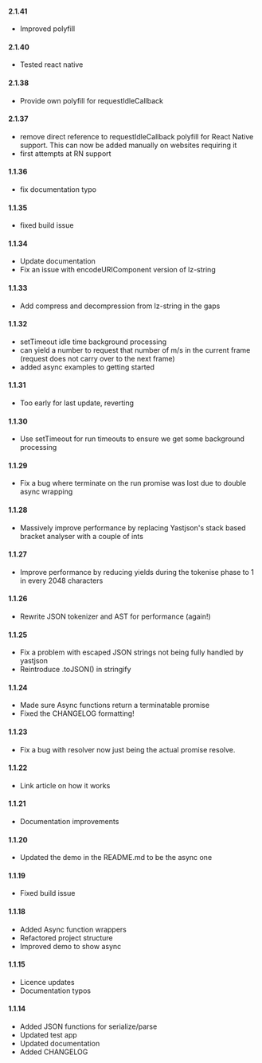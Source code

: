 #### 2.1.41

- Improved polyfill

#### 2.1.40

- Tested react native

#### 2.1.38

- Provide own polyfill for requestIdleCallback

#### 2.1.37

- remove direct reference to requestIdleCallback polyfill for React Native support.  This 
  can now be added manually on websites requiring it
- first attempts at RN support

#### 1.1.36

- fix documentation typo

#### 1.1.35

- fixed build issue

#### 1.1.34

- Update documentation
- Fix an issue with encodeURIComponent version of lz-string

#### 1.1.33

- Add compress and decompression from lz-string in the gaps

#### 1.1.32

- setTimeout idle time background processing
- can yield a number to request that number of m/s in the current frame (request does not carry over to the next frame)
- added async examples to getting started

#### 1.1.31

- Too early for last update, reverting

#### 1.1.30

- Use setTimeout for run timeouts to ensure we get some background processing

#### 1.1.29

- Fix a bug where terminate on the run promise was lost due to double async wrapping

#### 1.1.28

- Massively improve performance by replacing Yastjson's stack based bracket analyser with a couple of ints

#### 1.1.27

- Improve performance by reducing yields during the tokenise phase to 1 in every 2048 characters

#### 1.1.26

- Rewrite JSON tokenizer and AST for performance (again!)

#### 1.1.25

- Fix a problem with escaped JSON strings not being fully handled by yastjson
- Reintroduce .toJSON() in stringify

#### 1.1.24

- Made sure Async functions return a terminatable promise
- Fixed the CHANGELOG formatting!

#### 1.1.23

- Fix a bug with resolver now just being the actual promise resolve.

#### 1.1.22

- Link article on how it works

#### 1.1.21

- Documentation improvements

#### 1.1.20

- Updated the demo in the README.md to be the async one

#### 1.1.19

- Fixed build issue

#### 1.1.18

- Added Async function wrappers
- Refactored project structure
- Improved demo to show async

#### 1.1.15

- Licence updates
- Documentation typos

#### 1.1.14

- Added JSON functions for serialize/parse
- Updated test app
- Updated documentation
- Added CHANGELOG
